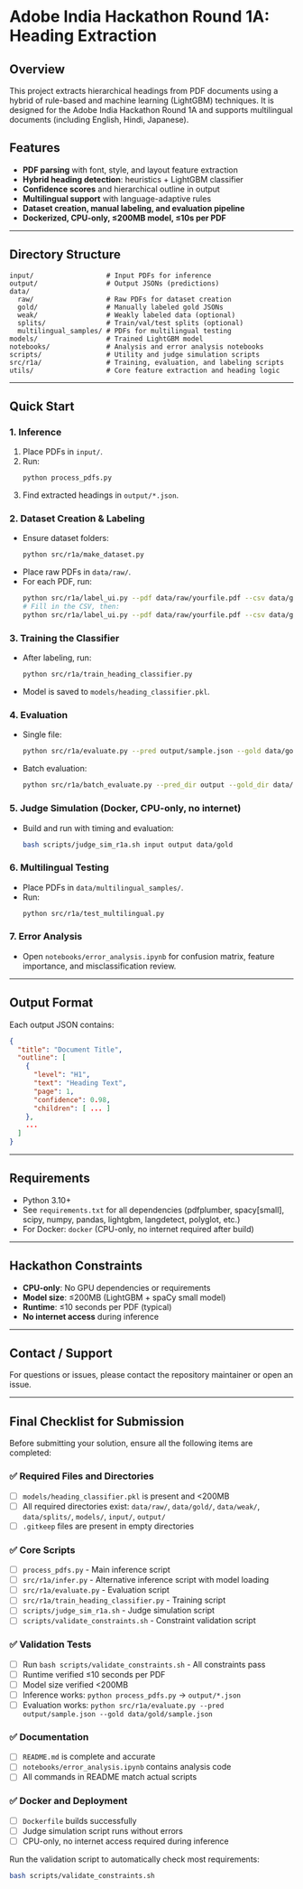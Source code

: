 # Adobe India Hackathon Round 1A: Heading Extraction

## Overview
This project extracts hierarchical headings from PDF documents using a hybrid of rule-based and machine learning (LightGBM) techniques. It is designed for the Adobe India Hackathon Round 1A and supports multilingual documents (including English, Hindi, Japanese).

## Features
- **PDF parsing** with font, style, and layout feature extraction
- **Hybrid heading detection**: heuristics + LightGBM classifier
- **Confidence scores** and hierarchical outline in output
- **Multilingual support** with language-adaptive rules
- **Dataset creation, manual labeling, and evaluation pipeline**
- **Dockerized, CPU-only, ≤200MB model, ≤10s per PDF**

---

## Directory Structure
```
input/                  # Input PDFs for inference
output/                 # Output JSONs (predictions)
data/
  raw/                  # Raw PDFs for dataset creation
  gold/                 # Manually labeled gold JSONs
  weak/                 # Weakly labeled data (optional)
  splits/               # Train/val/test splits (optional)
  multilingual_samples/ # PDFs for multilingual testing
models/                 # Trained LightGBM model
notebooks/              # Analysis and error analysis notebooks
scripts/                # Utility and judge simulation scripts
src/r1a/                # Training, evaluation, and labeling scripts
utils/                  # Core feature extraction and heading logic
```

---

## Quick Start
### 1. Inference
1. Place PDFs in `input/`.
2. Run:
   ```bash
   python process_pdfs.py
   ```
3. Find extracted headings in `output/*.json`.

### 2. Dataset Creation & Labeling
- Ensure dataset folders:
  ```bash
  python src/r1a/make_dataset.py
  ```
- Place raw PDFs in `data/raw/`.
- For each PDF, run:
  ```bash
  python src/r1a/label_ui.py --pdf data/raw/yourfile.pdf --csv data/gold/yourfile.csv --out data/gold/yourfile.json
  # Fill in the CSV, then:
  python src/r1a/label_ui.py --pdf data/raw/yourfile.pdf --csv data/gold/yourfile.csv --out data/gold/yourfile.json --import_csv
  ```

### 3. Training the Classifier
- After labeling, run:
  ```bash
  python src/r1a/train_heading_classifier.py
  ```
- Model is saved to `models/heading_classifier.pkl`.

### 4. Evaluation
- Single file:
  ```bash
  python src/r1a/evaluate.py --pred output/sample.json --gold data/gold/sample.json
  ```
- Batch evaluation:
  ```bash
  python src/r1a/batch_evaluate.py --pred_dir output --gold_dir data/gold
  ```

### 5. Judge Simulation (Docker, CPU-only, no internet)
- Build and run with timing and evaluation:
  ```bash
  bash scripts/judge_sim_r1a.sh input output data/gold
  ```

### 6. Multilingual Testing
- Place PDFs in `data/multilingual_samples/`.
- Run:
  ```bash
  python src/r1a/test_multilingual.py
  ```

### 7. Error Analysis
- Open `notebooks/error_analysis.ipynb` for confusion matrix, feature importance, and misclassification review.

---

## Output Format
Each output JSON contains:
```json
{
  "title": "Document Title",
  "outline": [
    {
      "level": "H1",
      "text": "Heading Text",
      "page": 1,
      "confidence": 0.98,
      "children": [ ... ]
    },
    ...
  ]
}
```

---

## Requirements
- Python 3.10+
- See `requirements.txt` for all dependencies (pdfplumber, spacy[small], scipy, numpy, pandas, lightgbm, langdetect, polyglot, etc.)
- For Docker: `docker` (CPU-only, no internet required after build)

---

## Hackathon Constraints
- **CPU-only**: No GPU dependencies or requirements
- **Model size**: ≤200MB (LightGBM + spaCy small model)
- **Runtime**: ≤10 seconds per PDF (typical)
- **No internet access** during inference

---

## Contact / Support
For questions or issues, please contact the repository maintainer or open an issue.

---

## Final Checklist for Submission

Before submitting your solution, ensure all the following items are completed:

### ✅ Required Files and Directories
- [ ] `models/heading_classifier.pkl` is present and <200MB
- [ ] All required directories exist: `data/raw/`, `data/gold/`, `data/weak/`, `data/splits/`, `models/`, `input/`, `output/`
- [ ] `.gitkeep` files are present in empty directories

### ✅ Core Scripts
- [ ] `process_pdfs.py` - Main inference script
- [ ] `src/r1a/infer.py` - Alternative inference script with model loading
- [ ] `src/r1a/evaluate.py` - Evaluation script
- [ ] `src/r1a/train_heading_classifier.py` - Training script
- [ ] `scripts/judge_sim_r1a.sh` - Judge simulation script
- [ ] `scripts/validate_constraints.sh` - Constraint validation script

### ✅ Validation Tests
- [ ] Run `bash scripts/validate_constraints.sh` - All constraints pass
- [ ] Runtime verified ≤10 seconds per PDF
- [ ] Model size verified <200MB
- [ ] Inference works: `python process_pdfs.py` → `output/*.json`
- [ ] Evaluation works: `python src/r1a/evaluate.py --pred output/sample.json --gold data/gold/sample.json`

### ✅ Documentation
- [ ] `README.md` is complete and accurate
- [ ] `notebooks/error_analysis.ipynb` contains analysis code
- [ ] All commands in README match actual scripts

### ✅ Docker and Deployment
- [ ] `Dockerfile` builds successfully
- [ ] Judge simulation script runs without errors
- [ ] CPU-only, no internet access required during inference

Run the validation script to automatically check most requirements:
```bash
bash scripts/validate_constraints.sh
```
